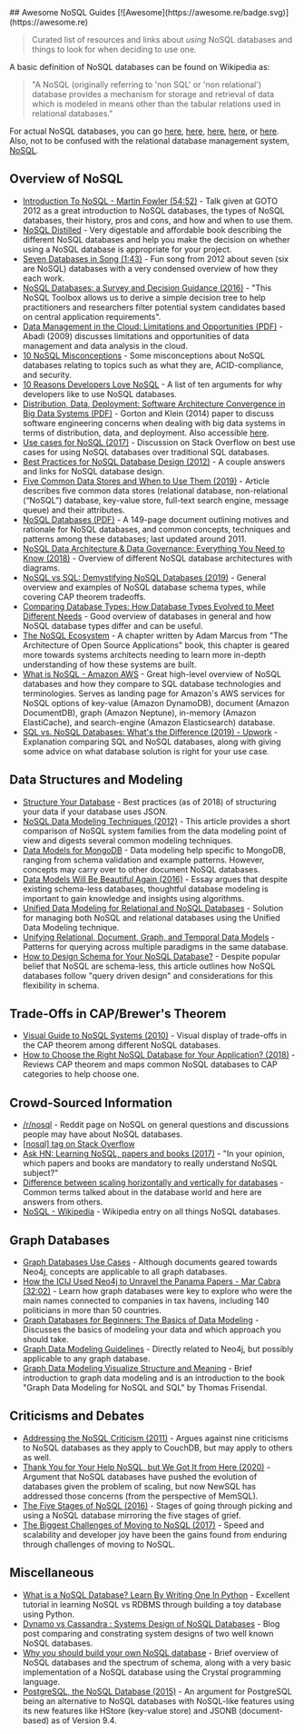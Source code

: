 <div class="github-widget" data-repo="erictleung/awesome-nosql-guides"></div>
<script async src="https://pagead2.googlesyndication.com/pagead/js/adsbygoogle.js"></script><ins class="adsbygoogle" style="display:block" data-ad-client="ca-pub-6890694312814945" data-ad-slot="5473692530" data-ad-format="auto"  data-full-width-responsive="true"></ins><script>(adsbygoogle = window.adsbygoogle || []).push({});</script>
## Awesome NoSQL Guides [![Awesome](https://awesome.re/badge.svg)](https://awesome.re)

> Curated list of resources and links about *using* NoSQL databases and things to look for when deciding to use one.

A basic definition of NoSQL databases can be found on Wikipedia as:

> "A NoSQL (originally referring to 'non SQL' or 'non relational') database provides a mechanism for storage and retrieval of data which is modeled in means other than the tabular relations used in relational databases."

For actual NoSQL databases, you can go
[here](https://github.com/sindresorhus/awesome#databases),
[here](https://hostingdata.co.uk/nosql-database/),
[here](https://db-engines.com/en/ranking),
[here](https://github.com/igorbarinov/awesome-data-engineering#databases), or
[here](https://github.com/kahun/awesome-sysadmin#nosql). Also, not to be confused with the relational database management system, [NoSQL](http://www.strozzi.it/cgi-bin/CSA/tw7/I/en_US/nosql/Home%20Page).





## Overview of NoSQL

- [Introduction To NoSQL - Martin Fowler (54:52)](https://www.youtube.com/watch?v=qI_g07C_Q5I) - Talk given at GOTO 2012 as a great introduction to NoSQL databases, the types of NoSQL databases, their history, pros and cons, and how and when to use them.
- [NoSQL Distilled](https://martinfowler.com/books/nosql.html) - Very digestable and affordable book describing the different NoSQL databases and help you make the decision on whether using a NoSQL database is appropriate for your project.
- [Seven Databases in Song (1:43)](https://www.youtube.com/watch?v=jyx8iP5tfCI) - Fun song from 2012 about seven (six are NoSQL) databases with a very condensed overview of how they each work.
- [NoSQL Databases: a Survey and Decision Guidance (2016)](https://medium.baqend.com/nosql-databases-a-survey-and-decision-guidance-ea7823a822d) - "This NoSQL Toolbox allows us to derive a simple decision tree to help practitioners and researchers filter potential system candidates based on central application requirements".
- [Data Management in the Cloud: Limitations and Opportunities (PDF)](http://www.cs.umd.edu/~abadi/papers/abadi-cloud-ieee09.pdf) - Abadi (2009) discusses limitations and opportunities of data management and data analysis in the cloud.
- [10 NoSQL Misconceptions](https://www.dummies.com/programming/big-data/10-nosql-misconceptions/) - Some misconceptions about NoSQL databases relating to topics such as what they are, ACID-compliance, and security.
- [10 Reasons Developers Love NoSQL](https://www.dummies.com/programming/big-data/10-reasons-developers-love-nosql/) - A list of ten arguments for why developers like to use NoSQL databases.
- [Distribution, Data, Deployment: Software Architecture Convergence in Big Data Systems (PDF)](https://resources.sei.cmu.edu/library/asset-view.cfm?assetID=90909) - Gorton and Klein (2014) paper to discuss software engineering concerns when dealing with big data systems in terms of distribution, data, and deployment. Also accessible [here](https://doi.org/10.1109/MS.2014.51).
- [Use cases for NoSQL (2017)](https://stackoverflow.com/questions/2875432/use-cases-for-nosql) - Discussion on Stack Overflow on best use cases for using NoSQL databases over traditional SQL databases.
- [Best Practices for NoSQL Database Design (2012)](https://softwareengineering.stackexchange.com/q/158790/) - A couple answers and links for NoSQL database design.
- [Five Common Data Stores and When to Use Them (2019)](https://shopify.engineering/five-common-data-stores-usage) - Article describes five common data stores (relational database, non-relational (“NoSQL”) database, key-value store, full-text search engine, message queue) and their attributes.
- [NoSQL Databases (PDF)](https://web.archive.org/web/20190927222738/https://www.christof-strauch.de/nosqldbs.pdf) - A 149-page document outlining motives and rationale for NoSQL databases, and common concepts, techniques and patterns among these databases; last updated around 2011.
- [NoSQL Data Architecture & Data Governance: Everything You Need to Know (2018)](https://www.dataversity.net/nosql-data-architecture-data-governance-everything-need-know/) - Overview of different NoSQL database architectures with diagrams.
- [NoSQL vs SQL: Demystifying NoSQL Databases (2019)](https://build5nines.com/nosql-vs-sql-demystifying-nosql-databases/) - General overview and examples of NoSQL database schema types, while covering CAP theorem tradeoffs.
- [Comparing Database Types: How Database Types Evolved to Meet Different Needs](https://www.prisma.io/dataguide/intro/comparing-database-types) - Good overview of databases in general and how NoSQL database types differ and can be useful.
- [The NoSQL Ecosystem](https://www.aosabook.org/en/nosql.html) - A chapter written by Adam Marcus from "The Architecture of Open Source Applications" book, this chapter is geared more towards systems architects needing to learn more in-depth understanding of how these systems are built.
- [What is NoSQL - Amazon AWS](https://aws.amazon.com/nosql/) - Great high-level overview of NoSQL databases and how they compare to SQL database technologies and terminologies.  Serves as landing page for Amazon's AWS services for NoSQL options of key-value (Amazon DynamoDB), document (Amazon DocumentDB), graph (Amazon Neptune), in-memory (Amazon ElastiCache), and search-engine (Amazon Elasticsearch) database.
- [SQL vs. NoSQL Databases: What's the Difference (2019) - Upwork](https://www.upwork.com/resources/sql-vs-nosql-databases-whats-the-difference) - Explanation comparing SQL and NoSQL databases, along with giving some advice on what database solution is right for your use case.


## Data Structures and Modeling

- [Structure Your Database](https://firebase.google.com/docs/database/android/structure-data) - Best practices (as of 2018) of structuring your data if your database uses JSON.
- [NoSQL Data Modeling Techniques (2012)](https://highlyscalable.wordpress.com/2012/03/01/nosql-data-modeling-techniques/) - This article provides a short comparison of NoSQL system families from the data modeling point of view and digests several common modeling techniques.
- [Data Models for MongoDB](https://docs.mongodb.com/manual/data-modeling/) - Data modeling help specific to MongoDB, ranging from schema validation and example patterns. However, concepts may carry over to other document NoSQL databases.
- [Data Models Will Be Beautiful Again (2016)](https://tdwi.org/articles/2016/11/22/data-models-will-be-beautiful-again.aspx) - Essay argues that despite existing schema-less databases, thoughtful database modeling is important to gain knowledge and insights using algorithms.
- [Unified Data Modeling for Relational and NoSQL Databases](https://www.infoq.com/articles/unified-data-modeling-for-relational-and-nosql-databases/) - Solution for managing both NoSQL and relational databases using the Unified Data Modeling technique.
- [Unifying Relational, Document, Graph, and Temporal Data Models](https://fauna.com/blog/unifying-relational-document-graph-and-temporal-data-models) - Patterns for querying across multiple paradigms in the same database.
- [How to Design Schema for Your NoSQL Database?](https://www.dataversity.net/how-to-design-schema-for-your-nosql-database/#) - Despite popular belief that NoSQL are schema-less, this article outlines how NoSQL databases follow "query driven design" and considerations for this flexibility in schema.


## Trade-Offs in CAP/Brewer's Theorem

- [Visual Guide to NoSQL Systems (2010)](http://blog.nahurst.com/visual-guide-to-nosql-systems) - Visual display of trade-offs in the CAP theorem among different NoSQL databases.
- [How to Choose the Right NoSQL Database for Your Application? (2018)](https://www.dataversity.net/choose-right-nosql-database-application/) - Reviews CAP theorem and maps common NoSQL databases to CAP categories to help choose one.


## Crowd-Sourced Information

- [/r/nosql](https://www.reddit.com/r/nosql/) - Reddit page on NoSQL on general questions and discussions people may have about NoSQL databases.
- [[nosql] tag on Stack Overflow](https://stackoverflow.com/tags/nosql/info)
- [Ask HN: Learning NoSQL, papers and books (2017)](https://news.ycombinator.com/item?id=15427932) - "In your opinion, which papers and books are mandatory to really understand NoSQL subject?"
- [Difference between scaling horizontally and vertically for databases](https://stackoverflow.com/q/11707879/6873133) - Common terms talked about in the database world and here are answers from others.
- [NoSQL - Wikipedia](https://en.wikipedia.org/wiki/NoSQL) - Wikipedia entry on all things NoSQL databases.


## Graph Databases

- [Graph Databases Use Cases](https://neo4j.com/use-cases/) - Although documents geared towards Neo4j, concepts are applicable to all graph databases.
- [How the ICIJ Used Neo4j to Unravel the Panama Papers - Mar Cabra (32:02)](https://www.youtube.com/watch?v=S20XMQyvANY) - Learn how graph databases were key to explore who were the main names connected to companies in tax havens, including 140 politicians in more than 50 countries.
- [Graph Databases for Beginners: The Basics of Data Modeling](https://neo4j.com/blog/data-modeling-basics/) - Discusses the basics of modeling your data and which approach you should take.
- [Graph Data Modeling Guidelines](https://neo4j.com/developer/guide-data-modeling/) - Directly related to Neo4j, but possibly applicable to any graph database.
- [Graph Data Modeling Visualize Structure and Meaning](http://www.graphdatamodeling.com) - Brief introduction to graph data modeling and is an introduction to the book "Graph Data Modeling for NoSQL and SQL" by Thomas Frisendal.


## Criticisms and Debates

- [Addressing the NoSQL Criticism (2011)](https://www.bradley-holt.com/2011/07/addressing-the-nosql-criticism/) - Argues against nine criticisms to NoSQL databases as they apply to CouchDB, but may apply to others as well.
- [Thank You for Your Help NoSQL, but We Got It from Here (2020)](https://web.archive.org/web/20200913032621/https://www.memsql.com/blog/why-nosql-databases-wrong-tool-for-modern-application/) - Argument that NoSQL databases have pushed the evolution of databases given the problem of scaling, but now NewSQL has addressed those concerns (from the perspective of MemSQL).
- [The Five Stages of NoSQL (2016)](https://sookocheff.com/post/opinion/the-five-stages-of-nosql/) - Stages of going through picking and using a NoSQL database mirroring the five stages of grief.
- [The Biggest Challenges of Moving to NoSQL (2017)](https://dzone.com/articles/the-biggest-challenges-of-moving-to-nosql) - Speed and scalability and developer joy have been the gains found from enduring through challenges of moving to NoSQL.


## Miscellaneous

- [What is a NoSQL Database? Learn By Writing One In Python](https://web.archive.org/web/20201109032031/https://jeffknupp.com/blog/2014/09/01/what-is-a-nosql-database-learn-by-writing-one-in-python/) - Excellent tutorial in learning NoSQL vs RDBMS through building a toy database using Python.
- [Dynamo vs Cassandra : Systems Design of NoSQL Databases](https://sujithjay.com/data-systems/dynamo-cassandra/) - Blog post comparing and constrating system designs of two well known NoSQL databases.
- [Why you should build your own NoSQL database](https://medium.com/@marceloboeira/why-you-should-build-your-own-nosql-database-9bbba42039f5) - Brief overview of NoSQL databases and the spectrum of schema, along with a very basic implementation of a NoSQL database using the Crystal programming language.
- [PostgreSQL, the NoSQL Database (2015)](https://www.linuxjournal.com/content/postgresql-nosql-database) - An argument for PostgreSQL being an alternative to NoSQL databases with NoSQL-like features using its new features like HStore (key-value store) and JSONB (document-based) as of Version 9.4.